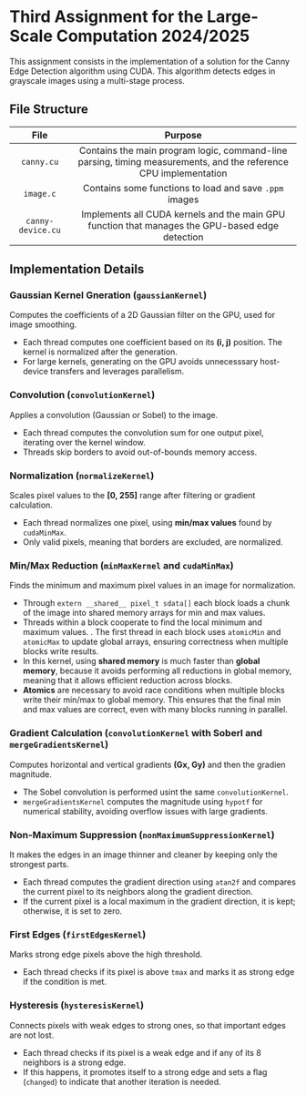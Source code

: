 # Third Assignment for the Large-Scale Computation 2024/2025

This assignment consists in the implementation of a solution for the Canny Edge Detection algorithm using CUDA. This algorithm detects edges in  grayscale images using a multi-stage process.

## File Structure

| File | Purpose |
| :---: | :---: |
| `canny.cu` | Contains the main program logic, command-line parsing, timing measurements, and the reference CPU implementation |
| `image.c` | Contains some functions to load and save `.ppm` images  |
| `canny-device.cu` | Implements all CUDA kernels and the main GPU function that manages the GPU-based edge detection |

## Implementation Details

### Gaussian Kernel Gneration (`gaussianKernel`)

Computes the coefficients of a 2D Gaussian filter on the GPU, used for image smoothing.

- Each thread computes one coefficient based on its **(i, j)** position. The kernel is normalized after the generation.
- For large kernels, generating on the GPU avoids unnecesssary host-device transfers and leverages parallelism.

### Convolution (`convolutionKernel`)

Applies a convolution (Gaussian or Sobel) to the image.
- Each thread computes the convolution sum for one output pixel, iterating over the kernel window.
- Threads skip borders to avoid out-of-bounds memory access.

### Normalization (`normalizeKernel`)

Scales pixel values to the **[0, 255]** range after filtering or gradient calculation.

- Each thread normalizes one pixel, using **min/max values** found by `cudaMinMax`.
- Only valid pixels, meaning that borders are excluded, are normalized.

### Min/Max Reduction (`minMaxKernel` and `cudaMinMax`)

Finds the minimum and maximum pixel values in an image for normalization.

- Through `extern __shared__ pixel_t sdata[]` each block loads a chunk of the image into shared memory arrays for min and max values.
- Threads within a block cooperate to find the local minimum and maximum values.
. The first thread in each block uses `atomicMin` and `atomicMax` to update global arrays, ensuring correctness when multiple blocks write results.
- In this kernel, using **shared memory** is much faster than **global memory**, because it avoids performing all reductions in global memory, meaning that it allows efficient reduction across blocks.
- **Atomics** are necessary to avoid race conditions when multiple blocks write their min/max to global memory. This ensures that the final min and max values are correct, even with many blocks running in parallel.

### Gradient Calculation (`convolutionKernel` with Soberl and `mergeGradientsKernel`)

Computes horizontal and vertical gradients **(Gx, Gy)** and then the gradien magnitude.

- The Sobel convolution is performed usint the same `convolutionKernel`.
- `mergeGradientsKernel` computes the magnitude using `hypotf` for numerical stability, avoiding overflow issues with large gradients.

### Non-Maximum Suppression (`nonMaximumSuppressionKernel`)

It makes the edges in an image thinner and cleaner by keeping only the strongest parts.

- Each thread computes the gradient direction using `atan2f` and compares the current pixel to its neighbors along the gradient direction.
- If the current pixel is a local maximum in the gradient direction, it is kept; otherwise, it is set to zero.

### First Edges (`firstEdgesKernel`)

Marks strong edge pixels above the high threshold.

- Each thread checks if its pixel is above `tmax` and marks it as strong edge if the condition is met.

### Hysteresis (`hysteresisKernel`)

Connects pixels with weak edges to strong ones, so that important edges are not lost.

- Each thread checks if its pixel is a weak edge and if any of its 8 neighbors is a strong edge.
- If this happens, it promotes itself to a strong edge and sets a flag (`changed`) to indicate that another iteration is needed.




